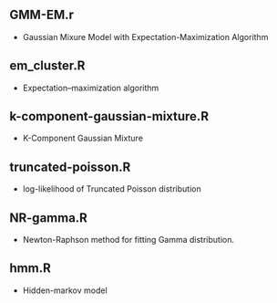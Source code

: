 ## GMM-EM.r
- Gaussian Mixure Model with Expectation-Maximization Algorithm

## em_cluster.R
- Expectation–maximization algorithm

## k-component-gaussian-mixture.R
- K-Component Gaussian Mixture

## truncated-poisson.R
- log-likelihood of Truncated Poisson distribution

## NR-gamma.R
- Newton-Raphson method for fitting Gamma distribution.

## hmm.R
- Hidden-markov model
